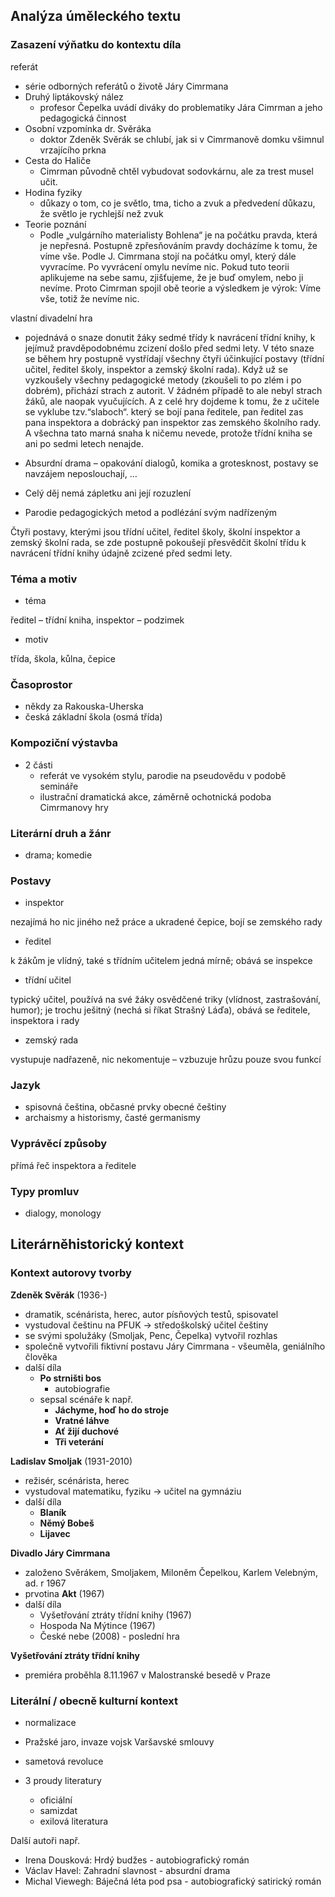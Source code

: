 ## Analýza úměleckého textu

### Zasazení výňatku do kontextu díla

referát
- série odborných referátů o životě Járy Cimrmana
- Druhý liptákovský nález
	- profesor Čepelka uvádí diváky do problematiky Jára Cimrman a jeho pedagogická činnost
- Osobní vzpomínka dr. Svěráka
	- doktor Zdeněk Svěrák se chlubí, jak si v Cimrmanově domku všimnul vrzajícího prkna
- Cesta do Haliče
	- Cimrman původně chtěl vybudovat sodovkárnu, ale za trest musel učit.
- Hodina fyziky
	- důkazy o tom, co je světlo, tma, ticho a zvuk a předvedení důkazu, že světlo je rychlejší než zvuk 
- Teorie poznání
	- Podle „vulgárního materialisty Bohlena“ je na počátku pravda, která je nepřesná. Postupně zpřesňováním pravdy docházíme k tomu, že víme vše. Podle J. Cimrmana stojí na počátku omyl, který dále vyvracíme. Po vyvrácení omylu nevíme nic. Pokud tuto teorii aplikujeme na sebe samu, zjišťujeme, že je buď omylem, nebo ji nevíme. Proto Cimrman spojil obě teorie a výsledkem je výrok: Víme vše, totiž že nevíme nic. 

vlastní divadelní hra
- pojednává o snaze donutit žáky sedmé třídy k navrácení třídní knihy, k jejímuž pravděpodobnému zcizení došlo před sedmi lety. V této snaze se během hry postupně vystřídají všechny čtyři účinkující postavy (třídní učitel, ředitel školy, inspektor a zemský školní rada). Když už se vyzkoušely všechny pedagogické metody (zkoušeli to po zlém i po dobrém), přichází strach z autorit. V žádném případě to ale nebyl strach žáků, ale naopak vyučujících. A z celé hry dojdeme k tomu, že z učitele se vyklube tzv.“slaboch“. který se bojí pana ředitele, pan ředitel zas pana inspektora a dobrácký pan inspektor zas zemského školního rady. A všechna tato marná snaha k ničemu nevede, protože třídní kniha se ani po sedmi letech nenajde.

- Absurdní drama – opakování dialogů, komika a grotesknost, postavy se navzájem neposlouchají, …
- Celý děj nemá zápletku ani její rozuzlení
- Parodie pedagogických metod a podlézání svým nadřízeným

Čtyři postavy, kterými jsou třídní učitel, ředitel školy, školní inspektor a zemský školní rada, se zde postupně pokoušejí přesvědčit školní třídu k navrácení třídní knihy údajně zcizené před sedmi lety.

### Téma a motiv

- téma

ředitel – třídní kniha, inspektor – podzimek

- motiv

třída, škola, kůlna, čepice

### Časoprostor

- někdy za Rakouska-Uherska
- česká základní škola (osmá třída) 

### Kompoziční výstavba

- 2 části
	- referát ve vysokém stylu, parodie na pseudovědu v podobě semináře
	- ilustrační dramatická akce, záměrně ochotnická podoba Cimrmanovy hry

### Literární druh a žánr

- drama; komedie

### Postavy

- inspektor

nezajímá ho nic jiného než práce a ukradené čepice, bojí se zemského rady

- ředitel

k žákům je vlídný, také s třídním učitelem jedná mírně; obává se inspekce

- třídní učitel

typický učitel, používá na své žáky osvědčené triky (vlídnost, zastrašování, humor); je trochu ješitný (nechá si říkat Strašný Láďa), obává se ředitele, inspektora i rady

- zemský rada

vystupuje nadřazeně, nic nekomentuje – vzbuzuje hrůzu pouze svou funkcí

### Jazyk

- spisovná čeština, občasné prvky obecné češtiny
- archaismy a historismy, časté germanismy

### Vyprávěcí způsoby

přímá řeč inspektora a ředitele

### Typy promluv

- dialogy, monology

## Literárněhistorický kontext

### Kontext autorovy tvorby

**Zdeněk Svěrák** (1936-)
- dramatik, scénárista, herec, autor písňových testů, spisovatel
- vystudoval češtinu na PFUK -> středoškolský učitel češtiny
- se svými spolužáky (Smoljak, Penc, Čepelka) vytvořil rozhlas
- společně vytvořili fiktivní postavu Járy Cimrmana - všeuměla, geniálního člověka
- další díla
	- **Po strništi bos**
		- autobiografie
	- sepsal scénáře k např.
		- **Jáchyme, hoď ho do stroje**
		- **Vratné láhve**
		- **Ať žijí duchové**
		- **Tři veterání**

**Ladislav Smoljak** (1931-2010)
- režisér, scénárista, herec
- vystudoval matematiku, fyziku -> učitel na gymnáziu
- další díla
	- **Blaník**
	- **Němý Bobeš**
	- **Lijavec**

**Divadlo Járy Cimrmana**
- založeno Svěrákem, Smoljakem, Miloněm Čepelkou, Karlem Velebným, ad. r 1967
- prvotina **Akt** (1967)
- další díla
	- Vyšetřování ztráty třídní knihy (1967)
	- Hospoda Na Mýtince (1967)
	- České nebe (2008) - poslední hra

**Vyšetřování ztráty třídní knihy**
- premiéra proběhla 8.11.1967 v Malostranské besedě v Praze

### Literální / obecně kulturní kontext

- normalizace
- Pražské jaro, invaze vojsk Varšavské smlouvy
- sametová revoluce

- 3 proudy literatury
	- oficiální
	- samizdat
	- exilová literatura

Další autoři např.
- Irena Dousková: Hrdý budžes - autobiografický román
- Václav Havel: Zahradní slavnost - absurdní drama
- Michal Viewegh: Báječná léta pod psa - autobiografický satirický román
